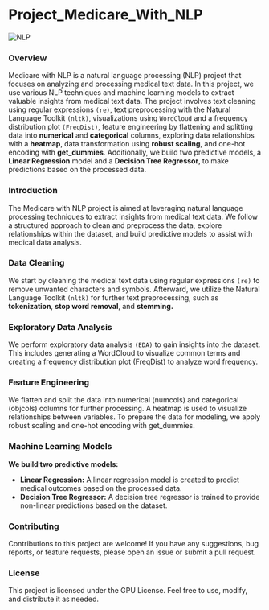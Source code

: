 # Project_Medicare_With_NLP

![NLP](https://github.com/EswarAditya5/Project_Medicare_With_NLP/assets/142793639/59d312aa-585b-4bdd-b8c0-d7c94431161a)


### Overview
Medicare with NLP is a natural language processing (NLP) project that focuses on analyzing and processing medical text data. In this project, we use various NLP techniques and machine learning models to extract valuable insights from medical text data. The project involves text cleaning using regular expressions `(re)`, text preprocessing with the Natural Language Toolkit `(nltk)`, visualizations using `WordCloud` and a frequency distribution plot `(FreqDist)`, feature engineering by flattening and splitting data into **numerical** and **categorical** columns, exploring data relationships with a **heatmap**, data transformation using **robust scaling**, and one-hot encoding with **get_dummies**. Additionally, we build two predictive models, a **Linear Regression** model and a **Decision Tree Regressor**, to make predictions based on the processed data.

### Introduction
The Medicare with NLP project is aimed at leveraging natural language processing techniques to extract insights from medical text data. We follow a structured approach to clean and preprocess the data, explore relationships within the dataset, and build predictive models to assist with medical data analysis.

### Data Cleaning
We start by cleaning the medical text data using regular expressions `(re)` to remove unwanted characters and symbols. Afterward, we utilize the Natural Language Toolkit `(nltk)` for further text preprocessing, such as **tokenization**, **stop word removal**, and **stemming.**

### Exploratory Data Analysis
We perform exploratory data analysis `(EDA)` to gain insights into the dataset. This includes generating a WordCloud to visualize common terms and creating a frequency distribution plot (FreqDist) to analyze word frequency.

### Feature Engineering
We flatten and split the data into numerical (numcols) and categorical (objcols) columns for further processing. A heatmap is used to visualize relationships between variables. To prepare the data for modeling, we apply robust scaling and one-hot encoding with get_dummies.

### Machine Learning Models
**We build two predictive models:**

- **Linear Regression:** A linear regression model is created to predict medical outcomes based on the processed data.
- **Decision Tree Regressor:** A decision tree regressor is trained to provide non-linear predictions based on the dataset.
  
### Contributing
Contributions to this project are welcome! If you have any suggestions, bug reports, or feature requests, please open an issue or submit a pull request.

### License
This project is licensed under the GPU License. Feel free to use, modify, and distribute it as needed.

